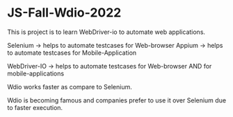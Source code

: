 # JS-Fall-Wdio-2022

This is project is to learn WebDriver-io to automate web applications.


Selenium -> helps to automate testcases for Web-browser
Appium -> helps to automate testcases for Mobile-Application

WebDriver-IO -> helps to automate testcases for Web-browser AND for mobile-applications

Wdio works faster as compare to Selenium.

Wdio is becoming famous and companies prefer to use it over Selenium due to faster execution.